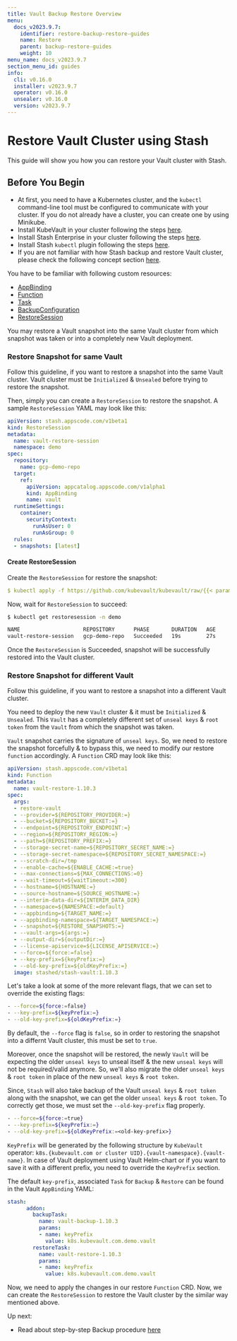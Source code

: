 ```yaml
---
title: Vault Backup Restore Overview
menu:
  docs_v2023.9.7:
    identifier: restore-backup-restore-guides
    name: Restore
    parent: backup-restore-guides
    weight: 10
menu_name: docs_v2023.9.7
section_menu_id: guides
info:
  cli: v0.16.0
  installer: v2023.9.7
  operator: v0.16.0
  unsealer: v0.16.0
  version: v2023.9.7
---
```


# Restore Vault Cluster using Stash

This guide will show you how you can restore your Vault cluster with Stash.

## Before You Begin

- At first, you need to have a Kubernetes cluster, and the `kubectl` command-line tool must be configured to communicate with your cluster. If you do not already have a cluster, you can create one by using Minikube.
- Install KubeVault in your cluster following the steps [here](/docs/v2023.9.7/setup/README).
- Install Stash Enterprise in your cluster following the steps [here](https://stash.run/docs/latest/setup/install/enterprise/).
- Install Stash `kubectl` plugin following the steps [here](https://stash.run/docs/latest/setup/install/kubectl-plugin/).
- If you are not familiar with how Stash backup and restore Vault cluster, please check the following concept section [here](/docs/v2023.9.7/concepts/backup-restore/overview).

You have to be familiar with following custom resources:

- [AppBinding](/docs/v2023.9.7/concepts/vault-server-crds/appbinding)
- [Function](https://stash.run/docs/latest/concepts/crds/function/)
- [Task](https://stash.run/docs/latest/concepts/crds/task/)
- [BackupConfiguration](https://stash.run/docs/latest/concepts/crds/backupconfiguration/)
- [RestoreSession](https://stash.run/docs/latest/concepts/crds/restoresession/)

You may restore a Vault snapshot into the same Vault cluster from which snapshot was taken or into a 
completely new Vault deployment.

### Restore Snapshot for same Vault

Follow this guideline, if you want to restore a snapshot into the same Vault cluster. 
Vault cluster must be `Initialized` & `Unsealed` before trying to restore the snapshot.

Then, simply you can create a `RestoreSession` to restore the snapshot. A sample `RestoreSession` YAML may look like this:

```yaml
apiVersion: stash.appscode.com/v1beta1
kind: RestoreSession
metadata:
  name: vault-restore-session
  namespace: demo
spec:
  repository:
    name: gcp-demo-repo
  target:
    ref:
      apiVersion: appcatalog.appscode.com/v1alpha1
      kind: AppBinding
      name: vault
  runtimeSettings:
    container:
      securityContext:
        runAsUser: 0
        runAsGroup: 0
  rules:
  - snapshots: [latest]

```

#### Create RestoreSession

Create the `RestoreSession` for restore the snapshot:

```yaml
$ kubectl apply -f https://github.com/kubevault/kubevault/raw/{{< param "info.version" >}}/docs/examples/guides/backup-restore/restore-session.yaml
```

Now, wait for `RestoreSession` to succeed:

```bash
$ kubectl get restoresession -n demo

NAME                    REPOSITORY      PHASE       DURATION   AGE
vault-restore-session   gcp-demo-repo   Succeeded   19s        27s

```

Once the `RestoreSession` is Succeeded, snapshot will be successfully restored into the Vault cluster. 

### Restore Snapshot for different Vault

Follow this guideline, if you want to restore a snapshot into a different Vault cluster.

You need to deploy the new `Vault` cluster & it must be `Initialized` & `Unsealed`. This `Vault` has a
completely different set of `unseal keys` & `root token` from the `Vault` from which the snapshot was taken.

`Vault` snapshot carries the signature of `unseal keys`. So, we need to restore the snapshot forcefully & to bypass 
this, we need to modify our restore `function` accordingly. A `Function` CRD may look like this:

```yaml
apiVersion: stash.appscode.com/v1beta1
kind: Function
metadata:
  name: vault-restore-1.10.3
spec:
  args:
  - restore-vault
  - --provider=${REPOSITORY_PROVIDER:=}
  - --bucket=${REPOSITORY_BUCKET:=}
  - --endpoint=${REPOSITORY_ENDPOINT:=}
  - --region=${REPOSITORY_REGION:=}
  - --path=${REPOSITORY_PREFIX:=}
  - --storage-secret-name=${REPOSITORY_SECRET_NAME:=}
  - --storage-secret-namespace=${REPOSITORY_SECRET_NAMESPACE:=}
  - --scratch-dir=/tmp
  - --enable-cache=${ENABLE_CACHE:=true}
  - --max-connections=${MAX_CONNECTIONS:=0}
  - --wait-timeout=${waitTimeout:=300}
  - --hostname=${HOSTNAME:=}
  - --source-hostname=${SOURCE_HOSTNAME:=}
  - --interim-data-dir=${INTERIM_DATA_DIR}
  - --namespace=${NAMESPACE:=default}
  - --appbinding=${TARGET_NAME:=}
  - --appbinding-namespace=${TARGET_NAMESPACE:=}
  - --snapshot=${RESTORE_SNAPSHOTS:=}
  - --vault-args=${args:=}
  - --output-dir=${outputDir:=}
  - --license-apiservice=${LICENSE_APISERVICE:=}
  - --force=${force:=false}
  - --key-prefix=${keyPrefix:=}
  - --old-key-prefix=${oldKeyPrefix:=}
  image: stashed/stash-vault:1.10.3
```

Let's take a look at some of the more relevant flags, that we can set to override the existing flags:

```bash
- --force=${force:=false}
- --key-prefix=${keyPrefix:=}
- --old-key-prefix=${oldKeyPrefix:=}
```

By default, the `--force` flag is `false`, so in order to restoring the snapshot into a differnt Vault cluster, 
this must be set to `true`.

Moreover, once the snapshot will be restored, the newly `Vault` will be expecting the older `unseal keys` to unseal itself & 
the new `unseal keys` will not be required/valid anymore. So, we'll also migrate the older `unseal keys` & `root token` in place of
the new `unseal keys` & `root token`.

Since, `Stash` will also take backup of the Vault `unseal keys` & `root token` along with the snapshot, we can get the
older `unseal keys` & `root token`. To correctly get those, we must set the `--old-key-prefix` flag properly.

```bash
- --force=${force:=true}
- --key-prefix=${keyPrefix:=}
- --old-key-prefix=${oldKeyPrefix:=<old-key-prefix>}
```

`KeyPrefix` will be generated by the following structure by `KubeVault` operator: 
`k8s.{kubevault.com or cluster UID}.{vault-namespace}.{vault-name}`. In case of Vault deployment using Vault Helm-chart
or if you want to save it with a different prefix, you need to override the `KeyPrefix` section. 

The default `key-prefix`, associated `Task` for `Backup` & `Restore` can be found in the Vault `AppBinding` YAML:

```yaml
stash:
      addon:
        backupTask:
          name: vault-backup-1.10.3
          params:
          - name: keyPrefix
            value: k8s.kubevault.com.demo.vault
        restoreTask:
          name: vault-restore-1.10.3
          params:
          - name: keyPrefix
            value: k8s.kubevault.com.demo.vault

```

Now, we need to apply the changes in our restore `Function` CRD. Now, we can create the `RestoreSession`
to restore the Vault cluster by the similar way mentioned above.

Up next:
- Read about step-by-step Backup procedure [here](/docs/v2023.9.7/guides/backup-restore/backup)